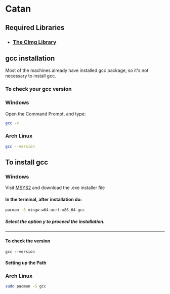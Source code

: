 # Catan

## Required Libraries
- ### [The CImg Library](https://cimg.eu/index.html)

## gcc installation

Most of the machines already have installed gcc package, so it's not necessary to install gcc.

### To check your gcc version

### Windows
Open the Command Prompt, and type:
```bash
gcc -v
```

### Arch Linux
```bash
gcc --version
```

## To install gcc

### Windows
Visit [MSYS2](https://www.msys2.org/) and download the .exe installer file

#### In the terminal, after installation do:
```bash
pacman -S mingw-w64-ucrt-x86_64-gcc
```
##### _Select the option y to proceed the installation._
---

#### To check the version
```
gcc --version
```

#### Setting up the Path


### Arch Linux
```bash
sudo pacman -S gcc
```
